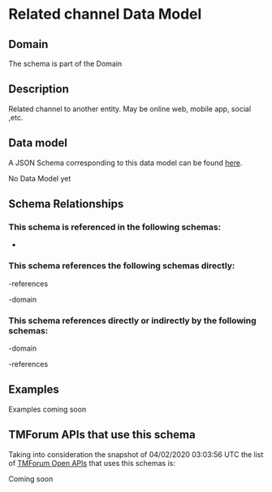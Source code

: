 # Related channel Data Model

## Domain

The  schema is part of the  Domain

## Description

Related channel to another entity. May be online web, mobile app, social ,etc.

## Data model

A JSON Schema corresponding to this data model can be found
[here](https://github.com/tmforum-rand/schemas/blob/candidates/Common/RelatedChannel.schema.json).

No Data Model yet

## Schema Relationships

### This schema is referenced in the following schemas:

-

### This schema references the following schemas directly:

-references

-domain

### This schema references directly or indirectly by the following schemas:

-domain

-references



## Examples

Examples coming soon

## TMForum APIs that use this schema

Taking into consideration the snapshot of 04/02/2020 03:03:56 UTC the list of [TMForum Open APIs](https://www.tmforum.org/open-apis/) that uses this schemas is:

Coming soon